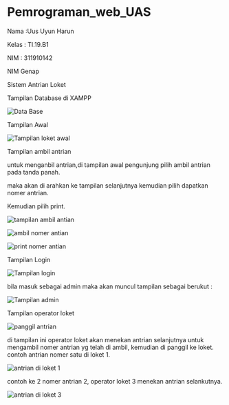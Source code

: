 # Pemrograman_web_UAS

Nama  :Uus Uyun Harun

Kelas : TI.19.B1

NIM   : 311910142

NIM Genap

Sistem Antrian Loket

Tampilan Database di XAMPP

![Data Base](https://user-images.githubusercontent.com/81503668/126307561-28d97881-552e-442a-94d1-801e93b3c933.JPG)



Tampilan Awal

![Tampilan loket awal](https://user-images.githubusercontent.com/81503668/126307847-86268757-f500-4358-a36c-79c8406ee2c3.JPG)


Tampilan ambil antrian

untuk menganbil antrian,di tampilan awal pengunjung pilih ambil antrian pada tanda panah.

maka akan di arahkan ke tampilan selanjutnya kemudian pilih dapatkan nomer antrian.

Kemudian pilih print.

![tampilan ambil antian](https://user-images.githubusercontent.com/81503668/126308485-357bea56-77ea-41fe-9948-6732d653178b.JPG)


![ambil nomer antian](https://user-images.githubusercontent.com/81503668/126308086-57027703-a73f-4d4d-84a0-0f28fb5ea7a0.JPG)


![print nomer antian](https://user-images.githubusercontent.com/81503668/126308582-3e0b97f7-1866-495c-bc48-d6fe1cf6b6b0.JPG)

Tampilan Login

![Tampilan login](https://user-images.githubusercontent.com/81503668/126308646-bd30387e-fad4-4722-b2e5-8b6c3b785707.JPG)

bila masuk sebagai admin maka akan muncul tampilan sebagai berukut :


![Tampilan admin](https://user-images.githubusercontent.com/81503668/126330764-2da905c6-3e86-4db0-95b7-598508b34bb5.JPG)


Tampilan operator loket

![panggil antrian](https://user-images.githubusercontent.com/81503668/126310067-3f73914b-eeac-4714-8d71-0d153fe49ef6.JPG)

di tampilan ini operator loket akan menekan antrian selanjutnya untuk mengambil nomer antrian yg telah di ambil, kemudian di panggil ke loket.
contoh antrian nomer satu di loket 1.

![antrian di loket 1](https://user-images.githubusercontent.com/81503668/126310539-5ce676e6-f3e8-4335-8fae-127c1a251f5a.JPG)

contoh ke 2
nomer antrian 2, operator loket 3 menekan antrian selankutnya.

![antrian di loket 3](https://user-images.githubusercontent.com/81503668/126310807-75a4e24a-4daa-467a-a88e-a5baeeba7d1d.JPG)

